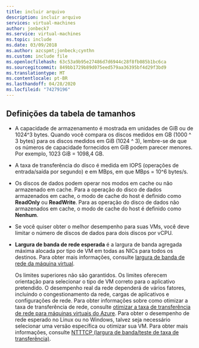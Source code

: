 ```yaml
---
title: incluir arquivo
description: incluir arquivo
services: virtual-machines
author: jonbeck7
ms.service: virtual-machines
ms.topic: include
ms.date: 03/09/2018
ms.author: azcspmt;jonbeck;cynthn
ms.custom: include file
ms.openlocfilehash: 63c53a9b95e27486d7d6944c28f8fb085b1bc6ca
ms.sourcegitcommit: 849bb1729b89d075eed579aa36395bf4d29f3bd9
ms.translationtype: MT
ms.contentlocale: pt-BR
ms.lasthandoff: 04/28/2020
ms.locfileid: "74279196"
---
```

<!-- Not used for Ls-series -->

## <a name="size-table-definitions"></a>Definições da tabela de tamanhos

- A capacidade de armazenamento é mostrada em unidades de GiB ou de 1024^3 bytes. Quando você compara os discos medidos em GB (1000 ^ 3 bytes) para os discos medidos em GiB (1024 ^ 3), lembre-se de que os números de capacidade fornecidos em GiB podem parecer menores. Por exemplo, 1023 GiB = 1098,4 GB.
- A taxa de transferência do disco é medida em IOPS (operações de entrada/saída por segundo) e em MBps, em que MBps = 10^6 bytes/s.
- Os discos de dados podem operar nos modos em cache ou não armazenado em cache. Para a operação do disco de dados armazenados em cache, o modo de cache do host é definido como **ReadOnly** ou **ReadWrite**.  Para as operação do disco de dados não armazenados em cache, o modo de cache do host é definido como **Nenhum**.
- Se você quiser obter o melhor desempenho para suas VMs, você deve limitar o número de discos de dados para dois discos por vCPU.
- **Largura de banda de rede esperada** é a largura de banda agregada máxima alocada por tipo de VM em todas as NICs para todos os destinos. Para obter mais informações, consulte [largura de banda de rede da máquina virtual](../articles/virtual-network/virtual-machine-network-throughput.md).

  Os limites superiores não são garantidos. Os limites oferecem orientação para selecionar o tipo de VM correto para o aplicativo pretendido. O desempenho real da rede dependerá de vários fatores, incluindo o congestionamento da rede, cargas de aplicativos e configurações de rede. Para obter informações sobre como otimizar a taxa de transferência de rede, consulte [otimizar a taxa de transferência de rede para máquinas virtuais do Azure](../articles/virtual-network/virtual-network-optimize-network-bandwidth.md). Para obter o desempenho de rede esperado no Linux ou no Windows, talvez seja necessário selecionar uma versão específica ou otimizar sua VM. Para obter mais informações, consulte [NTTTCP (largura de banda/teste de taxa de transferência)](../articles/virtual-network/virtual-network-bandwidth-testing.md).



